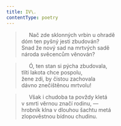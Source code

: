 ```yaml
---
title: IV\.
contentType: poetry
---
```


<section>

>      Nač zde sklonných vrbin u ohradě  
> dóm ten pyšný jesti zbudován?  
> Snad že nový sad na mrtvých sadě  
> národa svěcencům věnován?

>      Ó, ten stan si pýcha zbudovala,  
> tlíti lakota chce pospolu,  
> žene zdi, by čistou zachovala  
> dávno znečištěnou mrtvolu!

>      Však i chudoba ta povždy kletá  
> v smrti věrnou značí rodinu, —  
> hrobník klna v dlouhou šachtu metá  
> zlopověstnou bídnou chudinu.

</section>
